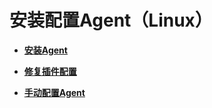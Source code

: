 # 安装配置Agent（Linux）<a name="ZH-CN_TOPIC_0107662416"></a>

-   **[安装Agent](安装Agent.md)**  

-   **[修复插件配置](修复插件配置.md)**  

-   **[手动配置Agent](手动配置Agent.md)**  


